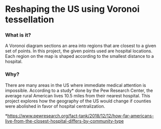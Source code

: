 <h1>Reshaping the US using Voronoi tessellation</h1>

<h3>What is it?</h3>
A Voronoi diagram sections an area into regions that are closest to a given set of points. In this project, the given points used are hospital locations. Each region on the map is shaped according to the smallest distance to a hospital.

<br>

<h3>Why?</h3>
There are many areas in the US where immediate medical attention is impossible. According to a study* done by the Pew Research Center, the average rural American lives 10.5 miles from their nearest hospital. This project explores how the geography of the US would change if counties were abolished in favor of hospital centralization. 

<br>

*https://www.pewresearch.org/fact-tank/2018/12/12/how-far-americans-live-from-the-closest-hospital-differs-by-community-type
